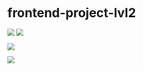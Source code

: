# frontend-project-lvl2
<a href="https://github.com/disheg/frontend-project/actions">
<img src="https://github.com/disheg/frontend-project/workflows/eslint/badge.svg" /></a>
<a href="https://codeclimate.com/github/disheg/frontend-project/maintainability"><img src="https://api.codeclimate.com/v1/badges/af58a95d23213128e353/maintainability" /></a>

<a href="https://asciinema.org/a/DXCYo83JX1hE2pcagpqL3sonr" target="_blank"><img src="https://asciinema.org/a/DXCYo83JX1hE2pcagpqL3sonr.svg" /></a>

<a href="https://asciinema.org/a/wknSzlFA21vyk5Y6wiVNb5z7j" target="_blank"><img src="https://asciinema.org/a/wknSzlFA21vyk5Y6wiVNb5z7j.svg" /></a>
